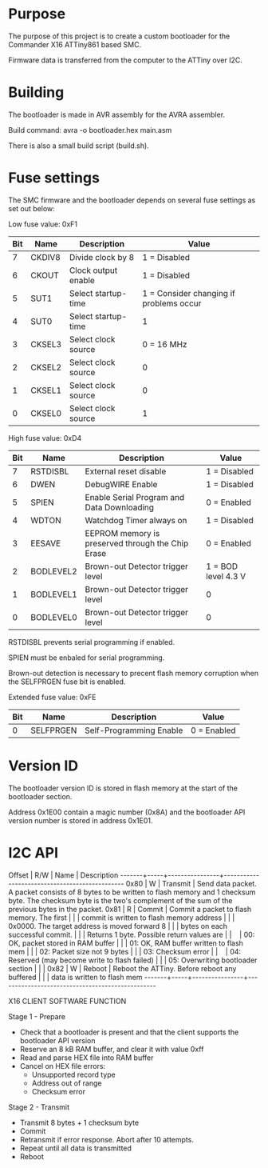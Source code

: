 # Purpose

The purpose of this project is to create a custom bootloader for the Commander X16 ATTiny861 based SMC.

Firmware data is transferred from the computer to the ATTiny over I2C.


# Building

The bootloader is made in AVR assembly for the AVRA assembler.

Build command: avra -o bootloader.hex main.asm

There is also a small build script (build.sh).


# Fuse settings

The SMC firmware and the bootloader depends on several fuse settings as set out below:

Low fuse value: 0xF1

Bit | Name   | Description         | Value
----|--------|---------------------|-----------------------------------------
7   | CKDIV8 | Divide clock by 8   | 1 = Disabled
6   | CKOUT  | Clock output enable | 1 = Disabled
5   | SUT1   | Select startup-time | 1 = Consider changing if problems occur
4   | SUT0   | Select startup-time | 1
3   | CKSEL3 | Select clock source | 0 = 16 MHz
2   | CKSEL2 | Select clock source | 0
1   | CKSEL1 | Select clock source | 0
0   | CKSEL0 | Select clock source | 1

High fuse value: 0xD4

Bit | Name     | Description                                       | Value
----|----------|---------------------------------------------------|-----------------------------------------
7   | RSTDISBL | External reset disable                            | 1 = Disabled
6   | DWEN     | DebugWIRE Enable                                  | 1 = Disabled
5   | SPIEN    | Enable Serial Program and Data Downloading        | 0 = Enabled
4   | WDTON    | Watchdog Timer always on                          | 1 = Disabled
3   | EESAVE   | EEPROM memory is preserved through the Chip Erase | 0 = Enabled
2   | BODLEVEL2 | Brown-out Detector trigger level                 | 1 = BOD level 4.3 V
1   | BODLEVEL1 | Brown-out Detector trigger level                 | 0
0   | BODLEVEL0 | Brown-out Detector trigger level                 | 0

RSTDISBL prevents serial programming if enabled.

SPIEN must be enbaled for serial programming.

Brown-out detection is necessary to precent flash memory corruption when the SELFPRGEN fuse bit is enabled.

Extended fuse value: 0xFE

Bit | Name      | Description                                       | Value
----|-----------|---------------------------------------------------|-----------------------------------------
0   | SELFPRGEN | Self-Programming Enable                           | 0 = Enabled


# Version ID

The bootloader version ID is stored in flash memory at the
start of the bootloader section.

Address 0x1E00 contain a magic number (0x8A) and the bootloader API version number is stored in
address 0x1E01.


# I2C API

 
Offset | R/W | Name           | Description
-------+-----+----------------+-----------------------------------------------
0x80   |  W  | Transmit       | Send data packet. A packet consists of 8 bytes 
to be written to flash memory and 1 checksum
byte. The checksum byte is the two's complement
of the sum of the previous bytes in the packet.
0x81   |  R  | Commit         | Commit a packet to flash memory. The first
       |     |                | commit is written to flash memory address
       |     |                | 0x0000. The target address is moved forward 8
       |     |                | bytes on each successful commit.
       |     |                | Returns 1 byte. Possible return values are
       |     |                | 00: OK, packet stored in RAM buffer
       |     |                | 01: OK, RAM buffer written to flash mem
       |     |                | 02: Packet size not 9 bytes
       |     |                | 03: Checksum error
       |     |                | 04: Reserved (may become write to flash failed)
       |     |                | 05: Overwriting bootloader section
       |     |                |
0x82   |  W  | Reboot         | Reboot the ATTiny. Before reboot any buffered
       |     |                | data is written to flash mem
-------+-----+----------------+-------------------------------------------------
 
X16 CLIENT SOFTWARE FUNCTION
 
Stage 1 - Prepare
- Check that a bootloader is present and that the client supports the bootloader API version
- Reserve an 8 kB RAM buffer, and clear it with value 0xff
- Read and parse HEX file into RAM buffer
- Cancel on HEX file errors:
  - Unsupported record type
  - Address out of range
  - Checksum error
 
Stage 2 - Transmit
- Transmit 8 bytes + 1 checksum byte
- Commit
- Retransmit if error response. Abort after 10 attempts.
- Repeat until all data is transmitted
- Reboot